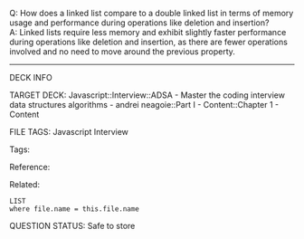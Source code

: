 Q: How does a linked list compare to a double linked list in terms of memory usage and performance during operations like deletion and insertion?  
A: Linked lists require less memory and exhibit slightly faster performance during operations like deletion and insertion, as there are fewer operations involved and no need to move around the previous property.
<!--ID: 1690376047767-->

---

DECK INFO

TARGET DECK: Javascript::Interview::ADSA - Master the coding interview data structures algorithms - andrei neagoie::Part I - Content::Chapter 1 - Content

FILE TAGS: Javascript Interview

Tags:

Reference:

Related:

```dataview
LIST
where file.name = this.file.name
```

QUESTION STATUS: Safe to store